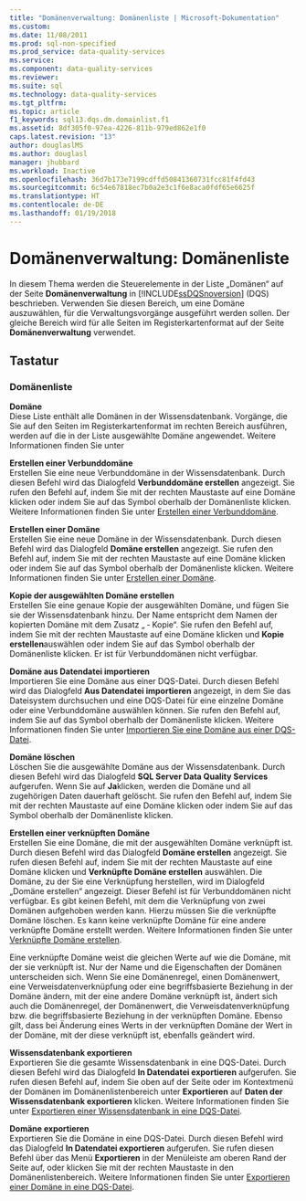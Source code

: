 ```yaml
---
title: "Domänenverwaltung: Domänenliste | Microsoft-Dokumentation"
ms.custom: 
ms.date: 11/08/2011
ms.prod: sql-non-specified
ms.prod_service: data-quality-services
ms.service: 
ms.component: data-quality-services
ms.reviewer: 
ms.suite: sql
ms.technology: data-quality-services
ms.tgt_pltfrm: 
ms.topic: article
f1_keywords: sql13.dqs.dm.domainlist.f1
ms.assetid: 8df305f0-97ea-4226-811b-979ed862e1f0
caps.latest.revision: "13"
author: douglaslMS
ms.author: douglasl
manager: jhubbard
ms.workload: Inactive
ms.openlocfilehash: 36d7b173e7199cdffd50841360731fcc81f4fd43
ms.sourcegitcommit: 6c54e67818ec7b0a2e3c1f6e8aca0fdf65e6625f
ms.translationtype: HT
ms.contentlocale: de-DE
ms.lasthandoff: 01/19/2018
---
```

# <a name="domain-management-domain-list"></a>Domänenverwaltung: Domänenliste
  In diesem Thema werden die Steuerelemente in der Liste „Domänen“ auf der Seite **Domänenverwaltung** in [!INCLUDE[ssDQSnoversion](../includes/ssdqsnoversion-md.md)] (DQS) beschrieben. Verwenden Sie diesen Bereich, um eine Domäne auszuwählen, für die Verwaltungsvorgänge ausgeführt werden sollen. Der gleiche Bereich wird für alle Seiten im Registerkartenformat auf der Seite **Domänenverwaltung** verwendet.  
  
## <a name="options"></a>Tastatur  
  
### <a name="domains-list"></a>Domänenliste  
 **Domäne**  
 Diese Liste enthält alle Domänen in der Wissensdatenbank. Vorgänge, die Sie auf den Seiten im Registerkartenformat im rechten Bereich ausführen, werden auf die in der Liste ausgewählte Domäne angewendet. Weitere Informationen finden Sie unter  
  
 **Erstellen einer Verbunddomäne**  
 Erstellen Sie eine neue Verbunddomäne in der Wissensdatenbank. Durch diesen Befehl wird das Dialogfeld **Verbunddomäne erstellen** angezeigt. Sie rufen den Befehl auf, indem Sie mit der rechten Maustaste auf eine Domäne klicken oder indem Sie auf das Symbol oberhalb der Domänenliste klicken. Weitere Informationen finden Sie unter [Erstellen einer Verbunddomäne](../data-quality-services/create-a-composite-domain.md).  
  
 **Erstellen einer Domäne**  
 Erstellen Sie eine neue Domäne in der Wissensdatenbank. Durch diesen Befehl wird das Dialogfeld **Domäne erstellen** angezeigt. Sie rufen den Befehl auf, indem Sie mit der rechten Maustaste auf eine Domäne klicken oder indem Sie auf das Symbol oberhalb der Domänenliste klicken. Weitere Informationen finden Sie unter [Erstellen einer Domäne](../data-quality-services/create-a-domain.md).  
  
 **Kopie der ausgewählten Domäne erstellen**  
 Erstellen Sie eine genaue Kopie der ausgewählten Domäne, und fügen Sie sie der Wissensdatenbank hinzu. Der Name entspricht dem Namen der kopierten Domäne mit dem Zusatz „ ‑ Kopie“. Sie rufen den Befehl auf, indem Sie mit der rechten Maustaste auf eine Domäne klicken und **Kopie erstellen**auswählen oder indem Sie auf das Symbol oberhalb der Domänenliste klicken. Er ist für Verbunddomänen nicht verfügbar.  
  
 **Domäne aus Datendatei importieren**  
 Importieren Sie eine Domäne aus einer DQS-Datei. Durch diesen Befehl wird das Dialogfeld **Aus Datendatei importieren** angezeigt, in dem Sie das Dateisystem durchsuchen und eine DQS-Datei für eine einzelne Domäne oder eine Verbunddomäne auswählen können. Sie rufen den Befehl auf, indem Sie auf das Symbol oberhalb der Domänenliste klicken. Weitere Informationen finden Sie unter [Importieren Sie eine Domäne aus einer DQS-Datei](../data-quality-services/import-a-domain-from-a-dqs-file.md).  
  
 **Domäne löschen**  
 Löschen Sie die ausgewählte Domäne aus der Wissensdatenbank. Durch diesen Befehl wird das Dialogfeld **SQL Server Data Quality Services** aufgerufen. Wenn Sie auf **Ja**klicken, werden die Domäne und all zugehörigen Daten dauerhaft gelöscht. Sie rufen den Befehl auf, indem Sie mit der rechten Maustaste auf eine Domäne klicken oder indem Sie auf das Symbol oberhalb der Domänenliste klicken.  
  
 **Erstellen einer verknüpften Domäne**  
 Erstellen Sie eine Domäne, die mit der ausgewählten Domäne verknüpft ist. Durch diesen Befehl wird das Dialogfeld **Domäne erstellen** angezeigt. Sie rufen diesen Befehl auf, indem Sie mit der rechten Maustaste auf eine Domäne klicken und **Verknüpfte Domäne erstellen** auswählen. Die Domäne, zu der Sie eine Verknüpfung herstellen, wird im Dialogfeld „Domäne erstellen“ angezeigt. Dieser Befehl ist für Verbunddomänen nicht verfügbar. Es gibt keinen Befehl, mit dem die Verknüpfung von zwei Domänen aufgehoben werden kann. Hierzu müssen Sie die verknüpfte Domäne löschen. Es kann keine verknüpfte Domäne für eine andere verknüpfte Domäne erstellt werden. Weitere Informationen finden Sie unter [Verknüpfte Domäne erstellen](../data-quality-services/create-a-linked-domain.md).  
  
 Eine verknüpfte Domäne weist die gleichen Werte auf wie die Domäne, mit der sie verknüpft ist. Nur der Name und die Eigenschaften der Domänen unterscheiden sich. Wenn Sie eine Domänenregel, einen Domänenwert, eine Verweisdatenverknüpfung oder eine begriffsbasierte Beziehung in der Domäne ändern, mit der eine andere Domäne verknüpft ist, ändert sich auch die Domänenregel, der Domänenwert, die Verweisdatenverknüpfung bzw. die begriffsbasierte Beziehung in der verknüpften Domäne. Ebenso gilt, dass bei Änderung eines Werts in der verknüpften Domäne der Wert in der Domäne, mit der diese verknüpft ist, ebenfalls geändert wird.  
  
 **Wissensdatenbank exportieren**  
 Exportieren Sie die gesamte Wissensdatenbank in eine DQS-Datei. Durch diesen Befehl wird das Dialogfeld **In Datendatei exportieren** aufgerufen. Sie rufen diesen Befehl auf, indem Sie oben auf der Seite oder im Kontextmenü der Domänen im Domänenlistenbereich unter **Exportieren** auf **Daten der Wissensdatenbank exportieren** klicken. Weitere Informationen finden Sie unter [Exportieren einer Wissensdatenbank in eine DQS-Datei](../data-quality-services/export-a-knowledge-base-to-a-dqs-file.md).  
  
 **Domäne exportieren**  
 Exportieren Sie die Domäne in eine DQS-Datei. Durch diesen Befehl wird das Dialogfeld **In Datendatei exportieren** aufgerufen. Sie rufen diesen Befehl über das Menü **Exportieren** in der Menüleiste am oberen Rand der Seite auf, oder klicken Sie mit der rechten Maustaste in den Domänenlistenbereich. Weitere Informationen finden Sie unter [Exportieren einer Domäne in eine DQS-Datei](../data-quality-services/export-a-domain-to-a-dqs-file.md).  
  
  
